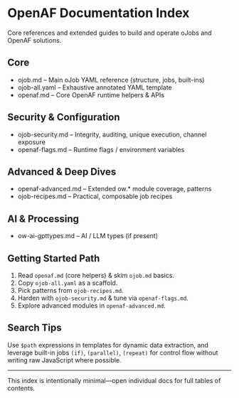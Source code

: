 # OpenAF Documentation Index

Core references and extended guides to build and operate oJobs and OpenAF solutions.

## Core
- ojob.md – Main oJob YAML reference (structure, jobs, built-ins)
- ojob-all.yaml – Exhaustive annotated YAML template
- openaf.md – Core OpenAF runtime helpers & APIs

## Security & Configuration
- ojob-security.md – Integrity, auditing, unique execution, channel exposure
- openaf-flags.md – Runtime flags / environment variables

## Advanced & Deep Dives
- openaf-advanced.md – Extended ow.* module coverage, patterns
- ojob-recipes.md – Practical, composable job recipes

## AI & Processing
- ow-ai-gpttypes.md – AI / LLM types (if present)

## Getting Started Path
1. Read `openaf.md` (core helpers) & skim `ojob.md` basics.
2. Copy `ojob-all.yaml` as a scaffold.
3. Pick patterns from `ojob-recipes.md`.
4. Harden with `ojob-security.md` & tune via `openaf-flags.md`.
5. Explore advanced modules in `openaf-advanced.md`.

## Search Tips
Use `$path` expressions in templates for dynamic data extraction, and leverage built-in jobs `(if)`, `(parallel)`, `(repeat)` for control flow without writing raw JavaScript where possible.

---
This index is intentionally minimal—open individual docs for full tables of contents.
